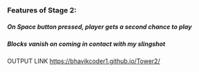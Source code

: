 
### Features of Stage 2:
##### On Space button pressed, player gets a second chance to play
##### Blocks vanish on coming in contact with my slingshot

OUTPUT LINK
https://bhavikcoder1.github.io/Tower2/





